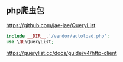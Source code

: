 ## php爬虫包
 https://github.com/jae-jae/QueryList

 ```php
 include __DIR__.'/vendor/autoload.php';
use \QL\QueryList;
 
 ```

 https://querylist.cc/docs/guide/v4/http-client